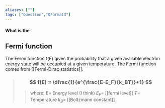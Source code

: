 ```yaml
---
aliases: [""]
tags: ["Question","QFormat3"]
---
```


#### What is the
## Fermi function
The Fermi function f(E) gives the probability that a given available electron energy state will be occupied at a given temperature. The Fermi function comes from [[Fermi-Dirac statistics]].

> ### $$ f(E) = \dfrac{1}{e^{\frac{E-E_F}{k_BT}}+1} $$ 
>> where:
>> $E=$ Energy level (I think)
>> $E_F=$ [[fermi level]]
>> $T=$ Temperature
>> $k_B=$ [[Boltzmann constant]]